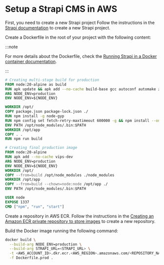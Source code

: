 # Setup a Strapi CMS in AWS

First, you need to create a new Strapi project Follow the instructions in the [Strapi documentation](https://docs.strapi.io/dev-docs/setup-deployment) to create a new Strapi project.

Create a Dockerfile in the root of your project with the following content:

:::note

For more details about the Dockerfile, check the [Running Strapi in a Docker container documentation](https://docs.strapi.io/dev-docs/installation/docker).

:::

```Dockerfile
# Creating multi-stage build for production
FROM node:20-alpine as build
RUN apk update && apk add --no-cache build-base gcc autoconf automake zlib-dev libpng-dev vips-dev git > /dev/null 2>&1
ARG NODE_ENV=production
ENV NODE_ENV=${NODE_ENV}

WORKDIR /opt/
COPY package.json package-lock.json ./
RUN npm install -g node-gyp
RUN npm config set fetch-retry-maxtimeout 600000 -g && npm install --only=production
ENV PATH /opt/node_modules/.bin:$PATH
WORKDIR /opt/app
COPY . .
RUN npm run build

# Creating final production image
FROM node:20-alpine
RUN apk add --no-cache vips-dev
ARG NODE_ENV=production
ENV NODE_ENV=${NODE_ENV}
WORKDIR /opt/
COPY --from=build /opt/node_modules ./node_modules
WORKDIR /opt/app
COPY --from=build --chown=node:node /opt/app ./
ENV PATH /opt/node_modules/.bin:$PATH

USER node
EXPOSE 1337
CMD ["npm", "run", "start"]
```

Create a repository in AWS ECR. Follow the instructions in the [Creating an Amazon ECR private repository to store images](https://docs.aws.amazon.com/AmazonECR/latest/userguide/repository-create.html) to create a new repository.

Build the Docker image running the following command:

```bash
docker build \
  --build-arg NODE_ENV=production \
  --build-arg STRAPI_URL=<STRAPI_URL> \
  -t <AWS_ACCOUNT_ID>.dkr.ecr.<AWS_REGION>.amazonaws.com/<REPOSITORY_NAME>:<TAG> \
  -f Dockerfile.prod .
```
